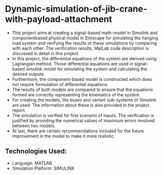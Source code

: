 # Dynamic-simulation-of-jib-crane-with-payload-attachment
- This project aims at creating a signal-based math-model in Simulink and componentbased physical model in Simscape for simulating the hanging load system and verifying the results of these simulations by comparing with each other. The verification results, MatLab code description is discussed in detail in this project.
- In this project, the differential equations of the system are derived using Lagrangian method. Those differential equations are used in signal-based simulink model for simulating the system and calculating the desired outputs.
- Furthermore, the component-based model is constructed which does not require formulation of differential equations.
- The results of both models are compared to ensure that the equations formed are correctly representing the kinematics of the system.
- For creating the models, the buses and variant sub-systems of Simulink are used. The information about these is also provided in the project report.
- The simulation is verified for first scenario of inputs. The verification is justified by providing the numerical values of maximum errors involved between two models.
- At last, there are certain recommendations included for the future improvement in the model to make it more realistic.

Technologies Used:
  - 
  - Language: MATLAB
  - Simulation Platform: SIMULINK

